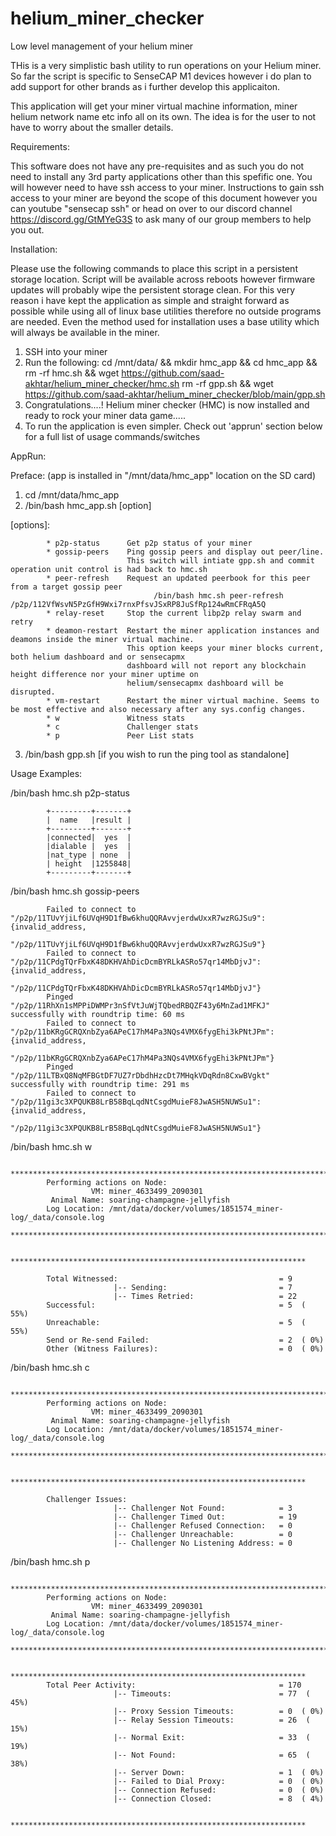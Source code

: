# helium_miner_checker
Low level management of your helium miner

THis is a very simplistic bash utility to run operations on your Helium miner. So far the script is specific to SenseCAP M1 devices however i do plan to add support for other brands as i further develop this applicaiton.

This application will get your miner virtual machine information, miner helium network name etc info all on its own. The idea is for the user to not have to worry about the smaller details.

Requirements:

This software does not have any pre-requisites and as such you do not need to install any 3rd party applications other than this spefific one. You will however need to have ssh access to your miner. Instructions to gain ssh access to your miner are beyond the scope of this document however you can youtube "sensecap ssh" or head on over to our discord channel https://discord.gg/GtMYeG3S to ask many of our group members to help you out.

Installation:

Please use the following commands to place this script in a persistent storage location. Script will be available across reboots however firmware updates will probably wipe the persistent storage clean. For this very reason i have kept the application as simple and straight forward as possible while using all of linux base utilities therefore no outside programs are needed. Even the method used for installation uses a base utility which will always be available in the miner.

1) SSH into your miner
2) Run the following:
                      cd /mnt/data/ && mkdir hmc_app && cd hmc_app && rm -rf hmc.sh && wget https://github.com/saad-akhtar/helium_miner_checker/hmc.sh
                      rm -rf gpp.sh && wget https://github.com/saad-akhtar/helium_miner_checker/blob/main/gpp.sh
3) Congratulations....! Helium miner checker (HMC) is now installed and ready to rock your miner data game.....
4) To run the application is even simpler. Check out 'apprun' section below for a full list of usage commands/switches

AppRun:

Preface: (app is installed in "/mnt/data/hmc_app" location on the SD card)
1) cd /mnt/data/hmc_app
2) /bin/bash hmc_app.sh [option]

  [options]:
  
            * p2p-status      Get p2p status of your miner
            * gossip-peers    Ping gossip peers and display out peer/line.
                              This switch will intiate gpp.sh and commit operation unit control is had back to hmc.sh
            * peer-refresh    Request an updated peerbook for this peer from a target gossip peer
                                    /bin/bash hmc.sh peer-refresh /p2p/112VfWsvN5PzGfH9Wxi7rnxPfsvJSxRP8JuSfRp124wRmCFRqA5Q
            * relay-reset     Stop the current libp2p relay swarm and retry
            * deamon-restart  Restart the miner application instances and deamons inside the miner virtual machine. 
                              This option keeps your miner blocks current, both helium dashboard and or sensecapmx 
                              dashboard will not report any blockchain height difference nor your miner uptime on 
                              helium/sensecapmx dashboard will be disrupted.
            * vm-restart      Restart the miner virtual machine. Seems to be most effective and also necessary after any sys.config changes.
            * w               Witness stats
            * c               Challenger stats
            * p               Peer List stats
 
3) /bin/bash gpp.sh           [if you wish to run the ping tool as standalone]
 
Usage Examples:

  /bin/bash hmc.sh p2p-status

            +---------+-------+
            |  name   |result |
            +---------+-------+
            |connected|  yes  |
            |dialable |  yes  |
            |nat_type | none  |
            | height  |1255848|
            +---------+-------+

  /bin/bash hmc.sh gossip-peers
  
            Failed to connect to "/p2p/11TUvYjiLf6UVqH9D1fBw6khuQQRAvvjerdwUxxR7wzRGJSu9": {invalid_address,
                                                                                "/p2p/11TUvYjiLf6UVqH9D1fBw6khuQQRAvvjerdwUxxR7wzRGJSu9"}
            Failed to connect to "/p2p/11CPdgTQrFbxK48DKHVAhDicDcmBYRLkASRo57qr14MbDjvJ": {invalid_address,
                                                                                           "/p2p/11CPdgTQrFbxK48DKHVAhDicDcmBYRLkASRo57qr14MbDjvJ"}
            Pinged "/p2p/11RhXn1sMPPiDWMPr3nSfVtJuWjTQbedRBQZF43y6MnZad1MFKJ" successfully with roundtrip time: 60 ms
            Failed to connect to "/p2p/11bKRgGCRQXnbZya6APeC17hM4Pa3NQs4VMX6fygEhi3kPNtJPm": {invalid_address,
                                                                                              "/p2p/11bKRgGCRQXnbZya6APeC17hM4Pa3NQs4VMX6fygEhi3kPNtJPm"}
            Pinged "/p2p/11LTBxQ8NqMFBGtDF7UZ7rDbdhHzcDt7MHqkVDqRdn8CxwBVgkt" successfully with roundtrip time: 291 ms
            Failed to connect to "/p2p/11gi3c3XPQUKB8LrB58BqLqdNtCsgdMuieF8JwASH5NUWSu1": {invalid_address,
                                                                                           "/p2p/11gi3c3XPQUKB8LrB58BqLqdNtCsgdMuieF8JwASH5NUWSu1"}

  /bin/bash hmc.sh w
  
            ****************************************************************************
            Performing actions on Node:
                      VM: miner_4633499_2090301
             Animal Name: soaring-champagne-jellyfish
            Log Location: /mnt/data/docker/volumes/1851574_miner-log/_data/console.log
            ****************************************************************************

            ******************************************************************

            Total Witnessed:                                    = 9
                           |-- Sending:                         = 7
                           |-- Times Retried:                   = 22
            Successful:                                         = 5  ( 55%)
            Unreachable:                                        = 5  ( 55%)
            Send or Re-send Failed:                             = 2  ( 0%)
            Other (Witness Failures):                           = 0  ( 0%)


  /bin/bash hmc.sh c
  
            ****************************************************************************
            Performing actions on Node:
                      VM: miner_4633499_2090301
             Animal Name: soaring-champagne-jellyfish
            Log Location: /mnt/data/docker/volumes/1851574_miner-log/_data/console.log
            ****************************************************************************

            ******************************************************************

            Challenger Issues:
                           |-- Challenger Not Found:            = 3
                           |-- Challenger Timed Out:            = 19
                           |-- Challenger Refused Connection:   = 0
                           |-- Challenger Unreachable:          = 0
                           |-- Challenger No Listening Address: = 0
                           

  /bin/bash hmc.sh p
  
            ****************************************************************************
            Performing actions on Node:
                      VM: miner_4633499_2090301
             Animal Name: soaring-champagne-jellyfish
            Log Location: /mnt/data/docker/volumes/1851574_miner-log/_data/console.log
            ****************************************************************************

            ******************************************************************
            Total Peer Activity:                                = 170
                           |-- Timeouts:                        = 77  ( 45%)
                           |-- Proxy Session Timeouts:          = 0  ( 0%)
                           |-- Relay Session Timeouts:          = 26  ( 15%)
                           |-- Normal Exit:                     = 33  ( 19%)
                           |-- Not Found:                       = 65  ( 38%)
                           |-- Server Down:                     = 1  ( 0%)
                           |-- Failed to Dial Proxy:            = 0  ( 0%)
                           |-- Connection Refused:              = 0  ( 0%)
                           |-- Connection Closed:               = 8  ( 4%)

            ******************************************************************
          
          
